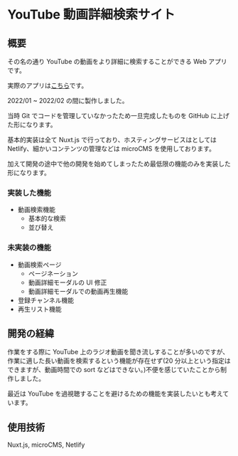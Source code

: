 # YouTube 動画詳細検索サイト

## 概要

その名の通り YouTube の動画をより詳細に検索することができる Web アプリです。

実際のアプリは[こちら](https://graceful-macaron-f9227c.netlify.app/)です。

2022/01 ~ 2022/02 の間に製作しました。

当時 Git でコードを管理していなかったため一旦完成したものを GitHub に上げた形になります。

基本的実装は全て Nuxt.js で行っており、ホスティングサービスはとしては Netlify、細かいコンテンツの管理などは microCMS を使用しております。

加えて開発の途中で他の開発を始めてしまったため最低限の機能のみを実装した形になります。

### 実装した機能

- 動画検索機能
  - 基本的な検索
  - 並び替え

### 未実装の機能

- 動画検索ページ
  - ページネーション
  - 動画詳細モーダルの UI 修正
  - 動画詳細モーダルでの動画再生機能
- 登録チャンネル機能
- 再生リスト機能

## 開発の経緯

作業をする際に YouTube 上のラジオ動画を聞き流しすることが多いのですが、作業に適した長い動画を検索するという機能が存在せず(20 分以上という指定はできますが、動画時間での sort などはできない。)不便を感じていたことから制作しました。

最近は YouTube を過視聴することを避けるための機能を実装したいとも考えています。

## 使用技術

Nuxt.js, microCMS, Netlify
